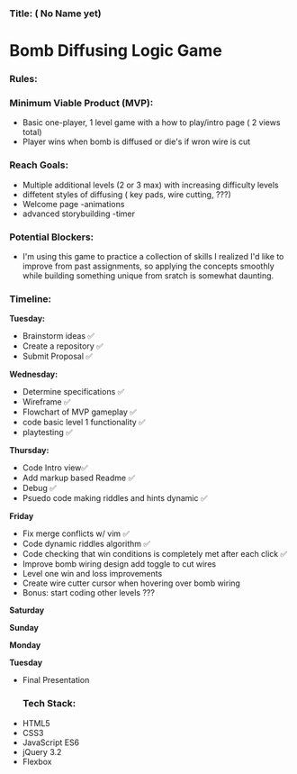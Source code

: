 ### Title: ( No Name yet)

# Bomb Diffusing Logic Game

### Rules:

### Minimum Viable Product (MVP):

* Basic one-player, 1 level game with a how to play/intro page ( 2 views total)
* Player wins when bomb is diffused or die's if wron wire is cut

### Reach Goals:

* Multiple additional levels (2 or 3 max) with increasing difficulty levels
* diffetent styles of diffusing ( key pads, wire cutting, ???)
* Welcome page
  -animations
* advanced storybuilding
  -timer

### Potential Blockers:

* I'm using this game to practice a collection of skills I realized I'd like to improve from past assignments,
  so applying the concepts smoothly while building something unique from sratch is somewhat daunting.

### Timeline:

**Tuesday:**

* Brainstorm ideas ✅
* Create a repository ✅
* Submit Proposal ✅

**Wednesday:**

* Determine specifications ✅
* Wireframe ✅
* Flowchart of MVP gameplay ✅
* code basic level 1 functionality ✅
* playtesting ✅

**Thursday:**

* Code Intro view✅
* Add markup based Readme ✅
* Debug ✅
* Psuedo code making riddles and hints dynamic ✅

**Friday**

* Fix merge conflicts w/ vim ✅
* Code dynamic riddles algorithm ✅
* Code checking that win conditions is completely met after each click ✅
* Improve bomb wiring design add toggle to cut wires
* Level one win and loss improvements
* Create wire cutter cursor when hovering over bomb wiring
* Bonus: start coding other levels ???

**Saturday**

**Sunday**

**Monday**

**Tuesday**

* Final Presentation
  ### Tech Stack:
* HTML5
* CSS3
* JavaScript ES6
* jQuery 3.2
* Flexbox
